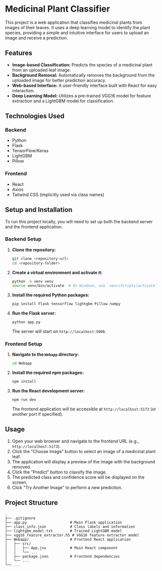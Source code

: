# Medicinal Plant Classifier

This project is a web application that classifies medicinal plants from images of their leaves. It uses a deep learning model to identify the plant species, providing a simple and intuitive interface for users to upload an image and receive a prediction.

## Features

-   **Image-based Classification:** Predicts the species of a medicinal plant from an uploaded leaf image.
-   **Background Removal:** Automatically removes the background from the uploaded image for better prediction accuracy.
-   **Web-based Interface:** A user-friendly interface built with React for easy interaction.
-   **Deep Learning Model:** Utilizes a pre-trained VGG16 model for feature extraction and a LightGBM model for classification.

## Technologies Used

### Backend

-   Python
-   Flask
-   TensorFlow/Keras
-   LightGBM
-   Pillow

### Frontend

-   React
-   Axios
-   Tailwind CSS (implicitly used via class names)

## Setup and Installation

To run this project locally, you will need to set up both the backend server and the frontend application.

### Backend Setup

1.  **Clone the repository:**
    ```bash
    git clone <repository-url>
    cd <repository-folder>
    ```

2.  **Create a virtual environment and activate it:**
    ```bash
    python -m venv venv
    source venv/bin/activate  # On Windows, use `venv\Scripts\activate`
    ```

3.  **Install the required Python packages:**
    ```bash
    pip install Flask tensorflow lightgbm Pillow numpy
    ```

4.  **Run the Flask server:**
    ```bash
    python app.py
    ```
    The server will start on `http://localhost:5000`.

### Frontend Setup

1.  **Navigate to the `Webapp` directory:**
    ```bash
    cd Webapp
    ```

2.  **Install the required npm packages:**
    ```bash
    npm install
    ```

3.  **Run the React development server:**
    ```bash
    npm run dev
    ```
    The frontend application will be accessible at `http://localhost:5173` (or another port if specified).

## Usage

1.  Open your web browser and navigate to the frontend URL (e.g., `http://localhost:5173`).
2.  Click the "Choose Image" button to select an image of a medicinal plant leaf.
3.  The application will display a preview of the image with the background removed.
4.  Click the "Predict" button to classify the image.
5.  The predicted class and confidence score will be displayed on the screen.
6.  Click "Try Another Image" to perform a new prediction.

## Project Structure

```
.
├── .gitignore
├── app.py                    # Main Flask application
├── class_info.json           # Class labels and information
├── lightgbm_model.txt        # Trained LightGBM model
├── vgg16_feature_extractor.h5 # VGG16 feature extractor model
├── Webapp/                   # Frontend React application
│   ├── src/
│   │   ├── App.jsx           # Main React component
│   │   └── ...
│   ├── package.json          # Frontend dependencies
│   └── ...
└── ...
```
